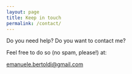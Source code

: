 ```yaml
---
layout: page
title: Keep in touch
permalink: /contact/
---
```


Do you need help? Do you want to contact me?

Feel free to do so (no spam, please!) at:

[emanuele.bertoldi@gmail.com](mailto:emanuele.bertoldi@gmail.com)
